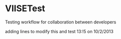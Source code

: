 VIISETest
=========

Testing workflow for collaboration between developers

adding lines to modify this and test 13:!5 on 10/2/2013


